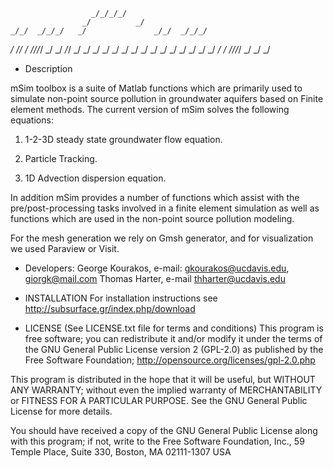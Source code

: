                       _/_/_/_/
    	            _/          _/
    _/_/  _/_/_/   _/               _/_/  _/_/_/ 
   _/  _/_/  _/   _/_/_/_/    _/   _/  _/_/  _/
  _/   _/   _/          _/   _/   _/   _/   _/
 _/        _/          _/   _/   _/        _/
_/        _/    _/_/_/_/   _/   _/        _/



* Description

mSim toolbox is a suite of Matlab functions which are primarily used to simulate non-point source pollution in groundwater
aquifers based on Finite element methods. The current version of mSim solves the following equations:

1) 1-2-3D steady state groundwater flow equation.

2) Particle Tracking.

3) 1D Advection dispersion equation.

In addition mSim provides a number of functions which assist with the pre/post-processing tasks involved in a 
finite element simulation as well as functions which are used in the non-point source pollution modeling.

For the mesh generation we rely on Gmsh generator, and for visualization we used Paraview or Visit.


* Developers:
George Kourakos, e-mail: gkourakos@ucdavis.edu, giorgk@mail.com
Thomas Harter,  e-mail thharter@ucdavis.edu


* INSTALLATION
For installation instructions see http://subsurface.gr/index.php/download



* LICENSE (See LICENSE.txt file for terms and conditions)
This program is free software; you can redistribute it and/or modify it under the terms of the GNU General Public License version 2 (GPL-2.0) as published by the Free Software Foundation; http://opensource.org/licenses/gpl-2.0.php 

This program is distributed in the hope that it will be useful, but WITHOUT ANY WARRANTY; without even the implied warranty of MERCHANTABILITY or FITNESS FOR A PARTICULAR PURPOSE. See the GNU General Public License for more details.

You should have received a copy of the GNU General Public License along with this program; if not, write to the Free Software Foundation, Inc., 59 Temple Place, Suite 330, Boston, MA 02111-1307 USA
